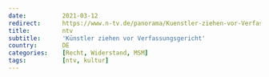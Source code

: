 ```yaml
---
date:          2021-03-12
redirect:      https://www.n-tv.de/panorama/Kuenstler-ziehen-vor-Verfassungsgericht-article22419509.html
title:         ntv
subtitle:      'Künstler ziehen vor Verfassungsgericht'
country:       DE
categories:    [Recht, Widerstand, MSM]
tags:          [ntv, kultur]
---
```

